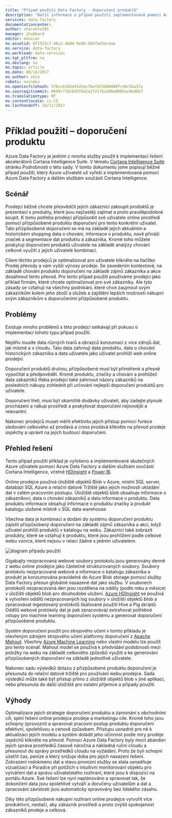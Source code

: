 ```yaml
---
title: "Případ použití Data Factory - doporučení produktů"
description: "Další informace o případ použití implementovaná pomocí Azure Data Factory spolu s jinými službami."
services: data-factory
documentationcenter: 
author: sharonlo101
manager: jhubbard
editor: monicar
ms.assetid: 6f1523c7-46c3-4b8d-9ed6-b847ae5ec4ae
ms.service: data-factory
ms.workload: data-services
ms.tgt_pltfrm: na
ms.devlang: na
ms.topic: article
ms.date: 08/14/2017
ms.author: shlo
robots: noindex
ms.openlocfilehash: 578ccb162e91d3ec7befb53b09400fc49c5ba37a
ms.sourcegitcommit: 6699c77dcbd5f8a1a2f21fba3d0a0005ac9ed6b7
ms.translationtype: MT
ms.contentlocale: cs-CZ
ms.lasthandoff: 10/11/2017
---
```

# <a name="use-case---product-recommendations"></a>Příklad použití – doporučení produktu
Azure Data Factory je jedním z mnoha služby použít k implementaci řešení akcelerátorů Cortana Intelligence Suite.  V tématu [Cortana Intelligence Suite](http://www.microsoft.com/cortanaanalytics) stránku Podrobnosti o této sady. V tomto dokumentu jsme popisují běžné případ použití, který Azure uživatelé už vyřeší a implementovaná pomocí Azure Data Factory a dalším službám součásti Cortana Intelligence.

## <a name="scenario"></a>Scénář
Prodejci běžně chcete přesvědčit jejich zákazníci zakoupit produktů je prezentací s produkty, které jsou nejčastěji zajímat a proto pravděpodobně koupit. K tomu potřeba prodejci přizpůsobit své uživatele online prostředí pomocí přizpůsobené produktu doporučení pro tento konkrétní uživatel. Tato přizpůsobené doporučení se má na základě jejich aktuálním a historickém shopping data o chování, informace o produktu, nově přináší značek a segmentace dat produktu a zákazníka.  Kromě toho můžete poskytují doporučení produktů uživatele na základě analýzy chování celkové využití z jejich uživatelé kombinaci.

Cílem těchto prodejců je optimalizovat pro uživatele klikněte na tlačítko Prodej převody a vám vyšší výnosy prodeje.  Se zavedením kontextové, na základě chování produktu doporučení na základě zájmů zákazníka a akce dosáhnout tento převod. Pro tento případ použití používáme prodejci jako příklad firmám, které chcete optimalizovat pro své zákazníky. Ale tyto zásady se vztahují na všechny podnikání, které chce zaujmout svým zákazníkům kolem jeho zboží a služeb a zajištění lepších možností nákupní svým zákazníkům s doporučeními přizpůsobené produktu.

## <a name="challenges"></a>Problémy
Existuje mnoho problémů s této prodejci setkávají při pokusu o implementaci tohoto typu případ použití. 

Nejdřív musíte data různých tvarů a obrazců konzumaci z více zdrojů dat, jak místně a v cloudu. Tato data zahrnují data produktu, data o chování historických zákazníka a data uživatele jako uživatel prohlíží web online prodejní. 

Doporučení produktů druhou, přizpůsobené musí být přiměřené a přesně vypočítat a předpovědět. Kromě produktu, značky a chování a prohlížeč data zákazníků třeba prodejci také zahrnout názory zákazníků na posledních nákupy zohlednit při určování nejlepší doporučení produktů pro uživatele. 

Doporučení třetí, musí být okamžitě dodávky uživateli, aby zadejte plynulé procházení a nákup prostředí a poskytovat doporučení nejnovější a relevantní. 

Nakonec prodejců muset měřit efektivitu jejich přístup pomocí funkce sledování celkového až prodává a cross prodává klikněte na převod prodeje úspěchy a upravit na jejich budoucí doporučení.

## <a name="solution-overview"></a>Přehled řešení
Tento případ použití příklad je vyřešeno a implementované skutečných Azure uživatele pomocí Azure Data Factory a dalším službám součásti Cortana Intelligence, včetně [HDInsight](https://azure.microsoft.com/services/hdinsight/) a [Power BI](https://powerbi.microsoft.com/).

Online prodejce používá úložiště objektů Blob v Azure, místní SQL server, databázi SQL Azure a relační datové Tržiště jako jejich možnosti ukládání dat v celém pracovním postupu.  Úložiště objektů blob obsahuje informace o zákazníkovi, data o chování zákazníků a data informace o produktu. Data produktu informace obsahují informace o produktu značky a produkt katalogu uložené místně v SQL data warehouse. 

Všechna data je kombinaci a dodáni do systému doporučení produktu zajistit přizpůsobený doporučení na základě zájmů zákazníka a akcí, když uživatel prohlíží produktů v katalogu na webu. Zákazníci také zobrazit produkty, které se vztahují k produktu, které jsou prohlížení podle celkové webu vzorce, které nejsou v relaci žádné s jedním uživatelem.

![diagram případu použití](./media/data-factory-product-reco-usecase/diagram-1.png)

Gigabajty nezpracovaná webové soubory protokolu jsou generovány denně z webu online prodejce jako částečně strukturovaných soubory. Soubory protokolu nezpracovaná webové a informace o katalogu zákazníka a produkt je konzumována pravidelně do Azure Blob storage pomocí služby Data Factory přesun globálně nasazené dat jako službu. V souborech protokolů nezpracovaná den jsou rozdělena na oddíly (podle roku a měsíce) v úložišti objektů blob pro dlouhodobé uložení.  [Azure HDInsight](https://azure.microsoft.com/services/hdinsight/) se používá k vytvoření oddílů nezpracovaných log soubory v úložišti objektů blob a zpracovávat ingestovaný protokolů škálované použití Hive a Pig skriptů. Oddílů webové protokoly dat je pak zpracovávají extrahovat potřebné vstupy pro machine learning doporučení systému a generovat doporučení přizpůsobené produktu.

Systém doporučení použít pro strojového učení v tomto příkladu je otevřeným zdrojem strojového učení platformy doporučení z [Apache Mahout](http://mahout.apache.org/).  Všechny [Azure Machine Learning](https://azure.microsoft.com/services/machine-learning/) nebo vlastní modelu lze použít pro tento scénář.  Mahout model se používá k předvídání podobnosti mezi položky na webu na základě celkového způsobů využití a ke generování přizpůsobených doporučení na základě jednotlivé uživatele.

Nakonec sadu výsledků dotazu z přizpůsobené produktu doporučení je přesunuta do relační datové tržiště pro používání webu prodejce.  Sada výsledků může také být přístup přímo z úložiště objektů blob v jiné aplikaci, nebo přesunuta do další úložiště pro ostatní příjemce a případy použití.

## <a name="benefits"></a>Výhody
Optimalizace jejich strategie doporučení produktu a zarovnání s obchodními cíli, splní řešení online prodejce prodeje a marketingu cíle. Kromě toho jsou schopny zprovoznit a spravovat pracovní postup produktu doporučení efektivní, spolehlivou a cenově způsobem. Přístupu usnadnit pro ně k aktualizaci jejich modelu a systém doladit jeho účinnost podle míry prodeje úspěchů klikněte na převod. Pomocí Azure Data Factory byly moct abandon jejich správa prostředků časově náročná a nákladná ruční cloudu a přesunout do správy prostředků cloudu na vyžádání. Proto že byli schopni ušetřit čas, peníze a který snižuje doba pro jejich nasazení řešení. Zobrazení rodokmenu dat a stavu provozní služby se stala usnadňuje vizualizaci a Poradce při potížích s intuitivní monitorování objektu pro vytváření dat a správu uživatelského rozhraní, které jsou k dispozici na portálu Azure. Své řešení lze nyní naplánováno a spravovat tak, že dokončení data jsou spolehlivě vytváří a doručeny uživatelům a dat a zpracování závislosti jsou automaticky spravovány bez lidského zásahu.

Díky této přizpůsobené nákupní rozhraní online prodejce vytvořit více produktivní, nestačí, aby zákazník prostředí a proto zvýšit spokojenost zákazníků prodeje a celková.

